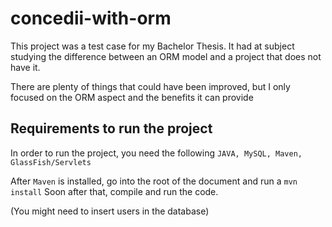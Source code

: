 # concedii-with-orm
This project was a test case for my Bachelor Thesis.
It had at subject studying the difference between an ORM model and a project that does not have it.

There are plenty of things that could have been improved, but I only focused on the ORM aspect and the benefits it can provide

## Requirements to run the project
In order to run the project, you need the following ```JAVA, MySQL, Maven, GlassFish/Servlets```

After `Maven` is installed, go into the root of the document and run a `mvn install`
Soon after that, compile and run the code.

(You might need to insert users in the database)
